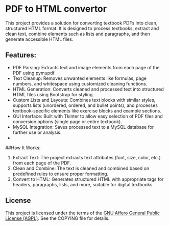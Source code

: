 ﻿# PDF to HTML convertor
This project provides a solution for converting textbook PDFs into clean, structured HTML format. It is designed to process textbooks, extract and clean text, combine elements such as lists and paragraphs, and then generate accessible HTML files.

## Features:
- PDF Parsing: Extracts text and image elements from each page of the PDF using pymupdf.
- Text Cleanup: Removes unwanted elements like formulas, page numbers, and whitespace using customized cleaning functions.
- HTML Generation: Converts cleaned and processed text into structured HTML files using Bootstrap for styling.
- Custom Lists and Layouts: Combines text blocks with similar styles, supports lists (unordered, ordered, and bullet points), and processes textbook-specific elements like exercise blocks and example sections.
- GUI Interface: Built with Tkinter to allow easy selection of PDF files and conversion options (single page or entire textbook).
- MySQL Integration: Saves processed text to a MySQL database for further use or analysis.
- 
##How It Works:
1. Extract Text: The project extracts text attributes (font, size, color, etc.) from each page of the PDF.
2. Clean and Combine: The text is cleaned and combined based on predefined rules to ensure proper formatting.
3. Convert to HTML: Generates structured HTML with appropriate tags for headers, paragraphs, lists, and more, suitable for digital textbooks.





## License

This project is licensed under the terms of the [GNU Affero General Public License (AGPL)](https://www.gnu.org/licenses/agpl-3.0.html). See the COPYING file for details.
